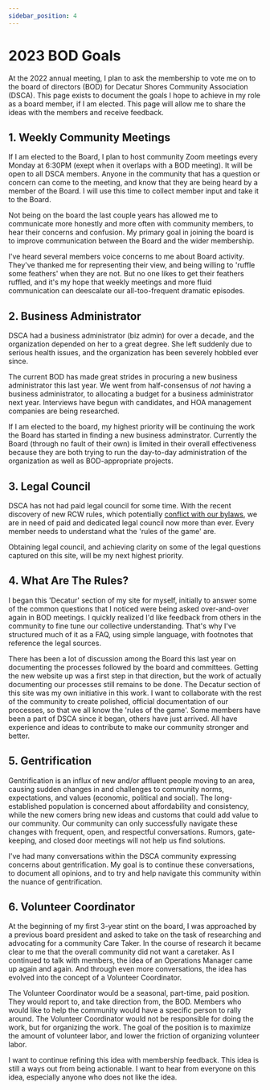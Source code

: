 ```yaml
---
sidebar_position: 4
---
```


# 2023 BOD Goals

At the 2022 annual meeting, I plan to ask the membership to vote me on to the board of directors (BOD) for Decatur Shores Community Association (DSCA). This page exists to document the goals I hope to achieve in my role as a board member, if I am elected. This page will allow me to share the ideas with the members and receive feedback.

## 1. Weekly Community Meetings

If I am elected to the Board, I plan to host community Zoom meetings every Monday at 6:30PM (exept when it overlaps with a BOD meeting). It will be open to all DSCA members. Anyone in the community that has a question or concern can come to the meeting, and know that they are being heard by a member of the Board. I will use this time to collect member input and take it to the Board.

Not being on the board the last couple years has allowed me to communicate more honestly and more often with community members, to hear their concerns and confusion. My primary goal in joining the board is to improve communication between the Board and the wider membership.

I've heard several members voice concerns to me about Board activity. They've thanked me for representing their view, and being willing to 'ruffle some feathers' when they are not. But no one likes to get their feathers ruffled, and it's my hope that weekly meetings and more fluid communication can deescalate our all-too-frequent dramatic episodes.

## 2. Business Administrator

DSCA had a business administrator (biz admin) for over a decade, and the organization depended on her to a great degree. She left suddenly due to serious health issues, and the organization has been severely hobbled ever since.

The current BOD has made great strides in procuring a new business administrator this last year. We went from half-consensus of *not* having a business administrator, to allocating a budget for a business administrator next year. Interviews have begun with candidates, and HOA management companies are being researched.

If I am elected to the board, my highest priority will be continuing the work the Board has started in finding a new business adminstrator. Currently the Board (through no fault of their own) is limited in their overall effectiveness because they are both trying to run the day-to-day administration of the organization as well as BOD-appropriate projects.

## 3. Legal Council

DSCA has not had paid legal council for some time. With the recent discovery of new RCW rules, which potentially [conflict with our bylaws](http://localhost:3000/docs/dectur/dsca-governance-faq#how-are-dues-determined), we are in need of paid and dedicated legal council now more than ever. Every member needs to understand what the 'rules of the game' are.

Obtaining legal council, and achieving clarity on some of the legal questions captured on this site, will be my next highest priority.


## 4. What Are The Rules?

I began this 'Decatur' section of my site for myself, initially to answer some of the common questions that I noticed were being asked over-and-over again in BOD meetings. I quickly realized I'd like feedback from others in the community to fine tune our collective understanding. That's why I've structured much of it as a FAQ, using simple language, with footnotes that reference the legal sources.

There has been a lot of discussion among the Board this last year on documenting the processes followed by the board and committees. Getting the new website up was a first step in that direction, but the work of actually documenting our processes still remains to be done. The Decatur section of this site was my own initiative in this work. I want to collaborate with the rest of the community to create polished, official documentation of our processes, so that we all know the 'rules of the game'. Some members have been a part of DSCA since it began, others have just arrived. All have experience and ideas to contribute to make our community stronger and better.

## 5. Gentrification

Gentrification is an influx of new and/or affluent people moving to an area, causing sudden changes in and challenges to community norms, expectations, and values (economic, political and social). The long-established population is concerned about affordability and consistency, while the new comers bring new ideas and customs that could add value to our community. Our community can only successfully navigate these changes with frequent, open, and respectful conversations. Rumors, gate-keeping, and closed door meetings will not help us find solutions.

I've had many conversations within the DSCA community expressing concerns about gentrification. My goal is to continue these conversations, to document all opinions, and to try and help navigate this community within the nuance of gentrification.

## 6. Volunteer Coordinator

At the beginning of my first 3-year stint on the board, I was approached by a previous board president and asked to take on the task of researching and advocating for a community Care Taker. In the course of research it became clear to me that the overall community did not want a caretaker. As I continued to talk with members, the idea of an Operations Manager came up again and again.  And through even more conversations, the idea has evolved into the concept of a Volunteer Coordinator.

The Volunteer Coordinator would be a seasonal, part-time, paid position. They would report to, and take direction from, the BOD. Members who would like to help the community would have a specific person to rally around. The Volunteer Coordinator would not be responsible for doing the work, but for organizing the work. The goal of the position is to maximize the amount of volunteer labor, and lower the friction of organizing volunteer labor.

I want to continue refining this idea with membership feedback. This idea is still a ways out from being actionable. I want to hear from everyone on this idea, especially anyone who does not like the idea.
